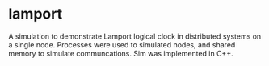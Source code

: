 # lamport
A simulation to demonstrate Lamport logical clock in distributed systems on a single node. Processes were used to simulated nodes, and shared memory to simulate communcations. Sim was implemented in C++.


